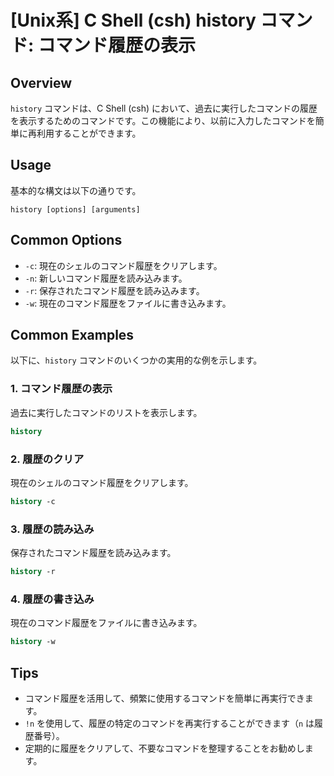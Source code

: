 # [Unix系] C Shell (csh) history コマンド: コマンド履歴の表示

## Overview
`history` コマンドは、C Shell (csh) において、過去に実行したコマンドの履歴を表示するためのコマンドです。この機能により、以前に入力したコマンドを簡単に再利用することができます。

## Usage
基本的な構文は以下の通りです。

```
history [options] [arguments]
```

## Common Options
- `-c`: 現在のシェルのコマンド履歴をクリアします。
- `-n`: 新しいコマンド履歴を読み込みます。
- `-r`: 保存されたコマンド履歴を読み込みます。
- `-w`: 現在のコマンド履歴をファイルに書き込みます。

## Common Examples
以下に、`history` コマンドのいくつかの実用的な例を示します。

### 1. コマンド履歴の表示
過去に実行したコマンドのリストを表示します。

```csh
history
```

### 2. 履歴のクリア
現在のシェルのコマンド履歴をクリアします。

```csh
history -c
```

### 3. 履歴の読み込み
保存されたコマンド履歴を読み込みます。

```csh
history -r
```

### 4. 履歴の書き込み
現在のコマンド履歴をファイルに書き込みます。

```csh
history -w
```

## Tips
- コマンド履歴を活用して、頻繁に使用するコマンドを簡単に再実行できます。
- `!n` を使用して、履歴の特定のコマンドを再実行することができます（`n` は履歴番号）。
- 定期的に履歴をクリアして、不要なコマンドを整理することをお勧めします。